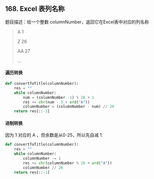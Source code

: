 ## 168. Excel 表列名称

题目描述：给一个整数 columnNumber，返回它在Excel表中对应的列名称

> A 1
>
> Z 26
>
> AA 27
>
> ...

#### 遍历转换

```python
def convertToTitle(columnNumber):
    res = ""
    while columnNumber:
        num = (columnNumber -1) % 26 + 1
        res += chr(num - 1 + ord("A"))
        columnNumber = (columnNumber - num) // 26
    return res[::-1]
```



#### 进制转换

因为 1 对应的 A ，但余数是从0-25，所以先自减 1.

```python
def convertToTitle(columnNumber):
    res = ""
    while columnNumber:
        columnNumber -= 1
        res += chr(columnNumber % 26 + ord("A"))
        columnNumber // 26
    return res[::-1]
```

